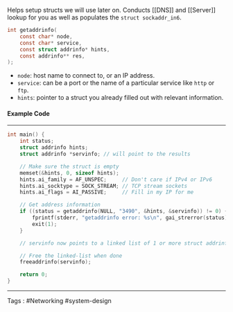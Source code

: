 Helps setup structs we will use later on. Conducts [[DNS]] and [[Server]] lookup for you as well as populates the `struct sockaddr_in6`. 

```c
int getaddrinfo( 
	const char* node, 
	const char* service,
	const struct addrinfo* hints, 
	const addrinfo** res,
);
```

- `node`: host name to connect to, or an IP address. 
- `service`: can be a port or the name of a particular service like `http` or `ftp`.
- `hints`: pointer to a struct you already filled out with relevant information. 


#### Example Code
___

```c
int main() {
    int status;
    struct addrinfo hints;
    struct addrinfo *servinfo; // will point to the results

    // Make sure the struct is empty
    memset(&hints, 0, sizeof hints);
    hints.ai_family = AF_UNSPEC;     // Don't care if IPv4 or IPv6
    hints.ai_socktype = SOCK_STREAM; // TCP stream sockets
    hints.ai_flags = AI_PASSIVE;     // Fill in my IP for me

    // Get address information
    if ((status = getaddrinfo(NULL, "3490", &hints, &servinfo)) != 0) {
        fprintf(stderr, "getaddrinfo error: %s\n", gai_strerror(status));
        exit(1);
    }

    // servinfo now points to a linked list of 1 or more struct addrinfos

    // Free the linked-list when done
    freeaddrinfo(servinfo);

    return 0;
}
```

----
Tags : #Networking #system-design 
